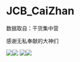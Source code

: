 # JCB_CaiZhan

数据取自：干货集中营

感谢无私奉献的大神们


![](http://upload-images.jianshu.io/upload_images/7077845-9069526cc3d5b6c7.jpg?imageMogr2/auto-orient/strip%7CimageView2/2/w/400)![](http://upload-images.jianshu.io/upload_images/7077845-985af473618080c0.jpg?imageMogr2/auto-orient/strip%7CimageView2/2/w/400)
![](http://upload-images.jianshu.io/upload_images/7077845-cb0683bc0cdb32d9.png?imageMogr2/auto-orient/strip%7CimageView2/2/w/400)![](http://upload-images.jianshu.io/upload_images/7077845-6fa67c2c22b10309.jpg?imageMogr2/auto-orient/strip%7CimageView2/2/w/400)
